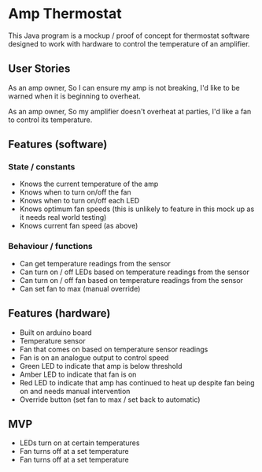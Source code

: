 # Amp Thermostat

This Java program is a mockup / proof of concept for thermostat software designed to work with hardware to control the temperature of an amplifier.

## User Stories

As an amp owner,
So I can ensure my amp is not breaking,
I'd like to be warned when it is beginning to overheat.

As an amp owner,
So my amplifier doesn't overheat at parties,
I'd like a fan to control its temperature.

## Features (software)

### State / constants

- Knows the current temperature of the amp
- Knows when to turn on/off the fan
- Knows when to turn on/off each LED
- Knows optimum fan speeds (this is unlikely to feature in this mock up as it needs real world testing)
- Knows current fan speed (as above)

### Behaviour / functions

- Can get temperature readings from the sensor
- Can turn on / off LEDs based on temperature readings from the sensor
- Can turn on / off fan based on temperature readings from the sensor
- Can set fan to max (manual override)

## Features (hardware)

- Built on arduino board
- Temperature sensor
- Fan that comes on based on temperature sensor readings
- Fan is on an analogue output to control speed
- Green LED to indicate that amp is below threshold
- Amber LED to indicate that fan is on
- Red LED to indicate that amp has continued to heat up despite fan being on and needs manual intervention
- Override button (set fan to max / set back to automatic)

## MVP

- LEDs turn on at certain temperatures
- Fan turns off at a set temperature
- Fan turns off at a set temperature